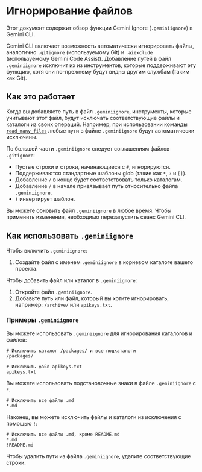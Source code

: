 # Игнорирование файлов

Этот документ содержит обзор функции Gemini Ignore (`.geminiignore`) в Gemini CLI.

Gemini CLI включает возможность автоматически игнорировать файлы, аналогично `.gitignore` (используемому Git) и `.aiexclude` (используемому Gemini Code Assist). Добавление путей в файл `.geminiignore` исключит их из инструментов, которые поддерживают эту функцию, хотя они по-прежнему будут видны другим службам (таким как Git).

## Как это работает

Когда вы добавляете путь в файл `.geminiignore`, инструменты, которые учитывают этот файл, будут исключать соответствующие файлы и каталоги из своих операций. Например, при использовании команды [`read_many_files`](./tools/multi-file.md) любые пути в файле `.geminiignore` будут автоматически исключены.

По большей части `.geminiignore` следует соглашениям файлов `.gitignore`:

- Пустые строки и строки, начинающиеся с `#`, игнорируются.
- Поддерживаются стандартные шаблоны glob (такие как `*`, `?` и `[]`).
- Добавление `/` в конце будет соответствовать только каталогам.
- Добавление `/` в начале привязывает путь относительно файла `.geminiignore`.
- `!` инвертирует шаблон.

Вы можете обновить файл `.geminiignore` в любое время. Чтобы применить изменения, необходимо перезапустить сеанс Gemini CLI.

## Как использовать `.geminiignore`

Чтобы включить `.geminiignore`:

1. Создайте файл с именем `.geminiignore` в корневом каталоге вашего проекта.

Чтобы добавить файл или каталог в `.geminiignore`:

1. Откройте файл `.geminiignore`.
2. Добавьте путь или файл, который вы хотите игнорировать, например: `/archive/` или `apikeys.txt`.

### Примеры `.geminiignore`

Вы можете использовать `.geminiignore` для игнорирования каталогов и файлов:

```
# Исключить каталог /packages/ и все подкаталоги
/packages/

# Исключить файл apikeys.txt
apikeys.txt
```

Вы можете использовать подстановочные знаки в файле `.geminiignore` с `*`:

```
# Исключить все файлы .md
*.md
```

Наконец, вы можете исключить файлы и каталоги из исключения с помощью `!`:

```
# Исключить все файлы .md, кроме README.md
*.md
!README.md
```

Чтобы удалить пути из файла `.geminiignore`, удалите соответствующие строки.
